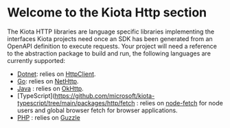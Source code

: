 # Welcome to the Kiota Http section

The Kiota HTTP libraries are language specific libraries implementing the interfaces Kiota projects need once an SDK has been generated from an OpenAPI definition to execute requests.
Your project will need a reference to the abstraction package to build and run, the following languages are currently supported:

- [Dotnet](https://github.com/microsoft/kiota-http-dotnet): relies on [HttpClient](https://docs.microsoft.com/en-us/dotnet/api/system.net.http.httpclient?view=net-6.0).
- [Go](https://github.com/microsoft/kiota-http-go/): relies on [NetHttp](https://pkg.go.dev/net/http).
- [Java](./java/okhttp) : relies on [OkHttp](https://square.github.io/okhttp/).
- [TypeScript](https://github.com/microsoft/kiota-typescript/tree/main/packages/http/fetch : relies on [node-fetch](https://www.npmjs.com/package/cross-fetch) for node users and global browser fetch for browser applications.
- [PHP](./php/guzzle) : relies on [Guzzle](http://guzzlephp.org/)
